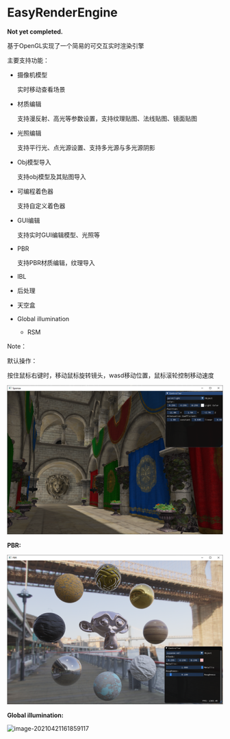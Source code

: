 # EasyRenderEngine

**Not yet completed.**  

基于OpenGL实现了一个简易的可交互实时渲染引擎 

主要支持功能： 

-  摄像机模型 

    实时移动查看场景 

- 材质编辑 

    支持漫反射、高光等参数设置，支持纹理贴图、法线贴图、镜面贴图 

- 光照编辑 

    支持平行光、点光源设置、支持多光源与多光源阴影 

- Obj模型导入 

    支持obj模型及其贴图导入 

- 可编程着色器 

    支持自定义着色器 

- GUI编辑 

    支持实时GUI编辑模型、光照等 

-  PBR

    支持PBR材质编辑，纹理导入

-  IBL

-  后处理

- 天空盒 

- Global illumination

    - RSM




Note： 

默认操作： 

按住鼠标右键时，移动鼠标旋转镜头，wasd移动位置，鼠标滚轮控制移动速度



![image-20201223105523454](images/sponza.png)



**PBR:**

![image-20210326103654550](images/pbr.png)



**Global illumination:**

![image-20210421161859117](README.assets/image-20210421161859117.png)